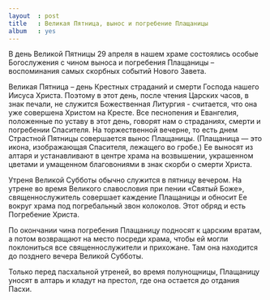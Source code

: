 ```yaml
---
layout  : post
title   : Великая Пятница, вынос и погребение Плащаницы
album   : yes
---
```


В день Великой Пятницы 29 апреля в нашем храме состоялись особые Богослужения с чином выноса и погребения Плащаницы – воспоминания самых скорбных событий Нового Завета.

Великая Пятница – день Крестных страданий и смерти Господа нашего Иисуса Христа. Поэтому в этот день, после чтения Царских часов, в знак печали, не служится Божественная Литургия - считается, что она уже совершена Христом на Кресте. Все песнопения и Евангелия, положенные по уставу в этот день, говорят нам о страданиях, смерти и погребении Спасителя. На торжественной вечерне, то есть днем Страстной Пятницы  совершается вынос Плащаницы. (Плащаница — это икона, изображающая Спасителя, лежащего во гробе.) Ее выносят из алтаря и устанавливают в центре храма на возвышении, украшенном цветами и умащенном благовониями в знак скорби о смерти Христа.

Утреня Великой Субботы обычно служится в пятницу вечером. На утрене во время Великого славословия при пении «Святый Боже», священнослужитель совершает каждение Плащаницы и обносит Ее вокруг храма под погребальный звон колоколов. Этот обряд и есть Погребение Христа.

По окончании чина погребения Плащаницу подносят к царским вратам, а потом возвращают на место посреди храма, чтобы ей могли поклониться все священнослужители и прихожане. Там она находится до позднего вечера Великой Субботы.

 

Только перед пасхальной утреней, во время полунощницы, Плащаницу уносят в алтарь и кладут на престол, где она остается до отдания Пасхи.
